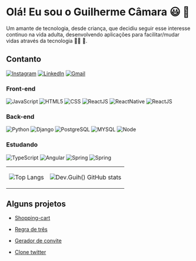 # Olá! Eu sou o Guilherme Câmara 😃 👋

Um amante de tecnologia, desde criança, que decidiu seguir esse interesse continuo na vida adulta, desenvolvendo aplicações para facilitar/mudar vidas através da tecnologia 🧑‍💻 🚀.


## Contanto
[![Instagram](https://img.shields.io/badge/Instagram-E4405F?style=for-the-badge&logo=instagram&logoColor=white)](https://www.instagram.com/vicenguih/)
[![LinkedIn](https://img.shields.io/badge/LinkedIn-0077B5?style=for-the-badge&logo=linkedin&logoColor=white)](https://www.linkedin.com/in/guilherme-dos-santos-souza-9ba047187/)
[![Gmail](https://img.shields.io/badge/Gmail-D14836?style=for-the-badge&logo=gmail&logoColor=white)](mailto:guicuras62@gmail.com)

### Front-end 
![JavaScript](https://img.shields.io/badge/JavaScript-F7DF1E?style=for-the-badge&logo=javascript&logoColor=black)
![HTML5](https://img.shields.io/badge/HTML5-E34F26?style=for-the-badge&logo=html5&logoColor=white)
![CSS](https://img.shields.io/badge/CSS3-1572B6?style=for-the-badge&logo=css3&logoColor=white)
![ReactJS](https://img.shields.io/badge/React-20232A?style=for-the-badge&logo=react&logoColor=61DAFB)
![ReactNative](https://img.shields.io/badge/React_Native-20232A?style=for-the-badge&logo=react&logoColor=61DAFB)
![ReactJS]( 	https://img.shields.io/badge/Material--UI-0081CB?style=for-the-badge&logo=material-ui&logoColor=white)

### Back-end
![Python](https://img.shields.io/badge/Python-14354C?style=for-the-badge&logo=python&logoColor=white)
![Django](https://img.shields.io/badge/Django-092E20?style=for-the-badge&logo=django&logoColor=white)
![PostgreSQL](https://img.shields.io/badge/PostgreSQL-316192?style=for-the-badge&logo=postgresql&logoColor=white)
![MYSQL](https://img.shields.io/badge/MySQL-00000F?style=for-the-badge&logo=mysql&logoColor=white)
![Node](https://img.shields.io/badge/Node.js-43853D?style=for-the-badge&logo=node.js&logoColor=white)

### Estudando

![TypeScript](https://img.shields.io/badge/TypeScript-007ACC?style=for-the-badge&logo=typescript&logoColor=white)
![Angular](https://img.shields.io/badge/Angular-DD0031?style=for-the-badge&logo=angular&logoColor=white)
![Spring](https://img.shields.io/badge/Java-ED8B00?style=for-the-badge&logo=openjdk&logoColor=white)
![Spring](https://img.shields.io/badge/Spring-6DB33F?style=for-the-badge&logo=spring&logoColor=white)


<table>
  <tr>
    <td>

  ![Top Langs](https://github-readme-stats-guicamara.vercel.app/api/top-langs/?username=VicentShiug&layout=compact&theme=tokyonight)
    </td>
    <td>

  ![Dev.Guih() GitHub stats](https://github-readme-stats-guicamara.vercel.app/api?username=VicentShiug&show_icons=true&theme=tokyonight)
    </td>
  </tr>
</table>




## Alguns projetos

- [Shopping-cart](https://shopping-cart-guih-camara.vercel.app/)

- [Regra de três](https://regra-de-tres-zeta.vercel.app/)

- [Gerador de convite](https://bora-codar-33-eta.vercel.app/)

- [Clone twitter](https://bejewelled-paletas-e471fb.netlify.app/)


